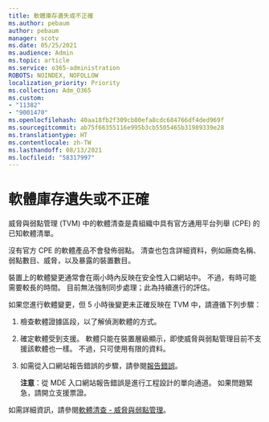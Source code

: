 ```yaml
---
title: 軟體庫存遺失或不正確
ms.author: pebaum
author: pebaum
manager: scotv
ms.date: 05/25/2021
ms.audience: Admin
ms.topic: article
ms.service: o365-administration
ROBOTS: NOINDEX, NOFOLLOW
localization_priority: Priority
ms.collection: Adm_O365
ms.custom:
- "11382"
- "9001470"
ms.openlocfilehash: 40aa18fb2f309cb80efa8cdc684766df4ded969f
ms.sourcegitcommit: ab75f66355116e995b3cb5505465b31989339e28
ms.translationtype: HT
ms.contentlocale: zh-TW
ms.lasthandoff: 08/13/2021
ms.locfileid: "58317997"
---
```

# <a name="software-inventory-is-missing-or-inaccurate"></a>軟體庫存遺失或不正確

威脅與弱點管理 (TVM) 中的軟體清查是貴組織中具有官方通用平台列舉 (CPE) 的已知軟體清單。

沒有官方 CPE 的軟體產品不會發佈弱點。 清查也包含詳細資料，例如廠商名稱、弱點數目、威脅，以及暴露的裝置數目。

裝置上的軟體變更通常會在兩小時內反映在安全性入口網站中。 不過，有時可能需要較長的時間。 目前無法強制同步處理；此為持續進行的評估。

如果您進行軟體變更，但 5 小時後變更未正確反映在 TVM 中，請遵循下列步驟：

1. 檢查軟體證據區段，以了解偵測軟體的方式。
1. 確定軟體受到支援。 軟體只能在裝置層級顯示，即使威脅與弱點管理目前不支援該軟體也一樣。 不過，只可使用有限的資料。
1. 如需從入口網站報告錯誤的步驟，請參閱[報告錯誤](https://docs.microsoft.com/microsoft-365/security/defender-endpoint/tvm-software-inventory?view=o365-worldwide#report-inaccuracy)。
   
    **注意**：從 MDE 入口網站報告錯誤是進行工程設計的單向通道。 如果問題緊急，請開立支援票證。

如需詳細資訊，請參閱[軟體清查 - 威脅與弱點管理](https://docs.microsoft.com/microsoft-365/security/defender-endpoint/tvm-software-inventory)。